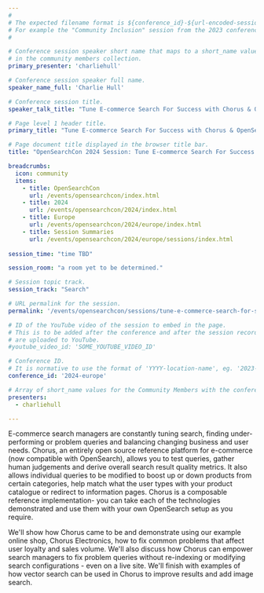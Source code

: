 ```yaml
---
#
# The expected filename format is ${conference_id}-${url-encoded-session-title}.md
# For example the "Community Inclusion" session from the 2023 conference in North America the title is "2023-europe-community-inclusion.html"
#

# Conference session speaker short name that maps to a short_name value
# in the community members collection.
primary_presenter: 'charliehull'

# Conference session speaker full name.
speaker_name_full: 'Charlie Hull'

# Conference session title.
speaker_talk_title: "Tune E-commerce Search For Success with Chorus & OpenSearch"

# Page level 1 header title.
primary_title: "Tune E-commerce Search For Success with Chorus & OpenSearch"

# Page document title displayed in the browser title bar.
title: "OpenSearchCon 2024 Session: Tune E-commerce Search For Success with Chorus & OpenSearch"

breadcrumbs:
  icon: community
  items:
    - title: OpenSearchCon
      url: /events/opensearchcon/index.html
    - title: 2024
      url: /events/opensearchcon/2024/index.html
    - title: Europe
      url: /events/opensearchcon/2024/europe/index.html
    - title: Session Summaries
      url: /events/opensearchcon/2024/europe/sessions/index.html
      
session_time: "time TBD"

session_room: "a room yet to be determined."

# Session topic track.
session_track: "Search"

# URL permalink for the session.
permalink: '/events/opensearchcon/sessions/tune-e-commerce-search-for-success-with-chorus-and-opensearch.html'

# ID of the YouTube video of the session to embed in the page.
# This is to be added after the conference and after the session recordings
# are uploaded to YouTube.
#youtube_video_id: 'SOME_YOUTUBE_VIDEO_ID'

# Conference ID.
# It is normative to use the format of 'YYYY-location-name', eg. '2023-europe'.
conference_id: '2024-europe'

# Array of short_name values for the Community Members with the conference_speaker persona whom are presenting the session. This includes the primary_speaker indicated above and any other presenters (if any).
presenters:
  - charliehull

---
```

E-commerce search managers are constantly tuning search, finding under-performing or problem queries and balancing changing business and user needs. Chorus, an entirely open source reference platform for e-commerce (now compatible with OpenSearch), allows you to test queries, gather human judgements and derive overall search result quality metrics. It also allows individual queries to be modified to boost up or down products from certain categories, help match what the user types with your product catalogue or redirect to information pages. Chorus is a composable reference implementation- you can take each of the technologies demonstrated and use them with your own OpenSearch setup as you require.

We'll show how Chorus came to be and demonstrate using our example online shop, Chorus Electronics, how to fix common problems that affect user loyalty and sales volume. We'll also discuss how Chorus can empower search managers to fix problem queries without re-indexing or modifying search configurations - even on a live site. We'll finish with examples of how vector search can be used in Chorus to improve results and add image search.